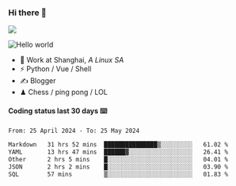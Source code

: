 ### Hi there 👋
![](https://komarev.com/ghpvc/?username=Xuhandsome)


<img src="https://github-readme-stats.vercel.app/api?username=XuHandsome&show_icons=true&theme=merko" alt="Hello world">

<br/>

- 🍻  Work at Shanghai, _A Linux SA_
- ⚡  Python / Vue / Shell
- ✍️  Blogger
- ♟  Chess / ping pong / LOL

#### Coding status last 30 days ⌨️

<!--START_SECTION:waka-->

```txt
From: 25 April 2024 - To: 25 May 2024

Markdown   31 hrs 52 mins  ███████████████▒░░░░░░░░░   61.02 %
YAML       13 hrs 47 mins  ██████▓░░░░░░░░░░░░░░░░░░   26.41 %
Other      2 hrs 5 mins    █░░░░░░░░░░░░░░░░░░░░░░░░   04.01 %
JSON       2 hrs 2 mins    █░░░░░░░░░░░░░░░░░░░░░░░░   03.90 %
SQL        57 mins         ▒░░░░░░░░░░░░░░░░░░░░░░░░   01.83 %
```

<!--END_SECTION:waka-->
